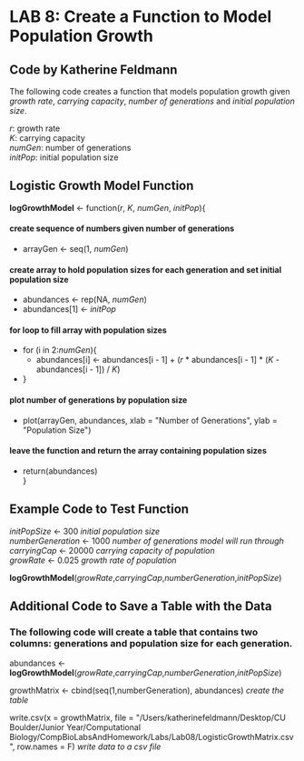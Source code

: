 # LAB 8: Create a Function to Model Population Growth
## Code by **Katherine Feldmann**

The following code creates a function that models population growth given _growth rate_, _carrying capacity_, _number of generations_ and _initial population size_.

_r_: growth rate  
_K_: carrying capacity  
_numGen_: number of generations  
_initPop_: initial population size  

## Logistic Growth Model Function
**logGrowthModel** <- function(_r_, _K_, _numGen_, _initPop_){
#### create sequence of numbers given number of generations
* arrayGen <- seq(1, _numGen_)

#### create array to hold population sizes for each generation and set initial population size
* abundances <- rep(NA, _numGen_)  
* abundances[1] <- _initPop_ 
#### for loop to fill array with population sizes
* for (i in 2:_numGen_){  
    * abundances[i] <- abundances[i - 1] + (_r_ * abundances[i - 1] * (_K_ - abundances[i - 1]) / _K_)  
* }
#### plot number of generations by population size
* plot(arrayGen, abundances, xlab = "Number of Generations", ylab = "Population Size")

#### leave the function and return the array containing population sizes
* return(abundances)  
}
    
## Example Code to Test Function
_initPopSize_ <- 300        _initial population size_  
_numberGeneration_ <- 1000      _number of generations model will run through_  
_carryingCap_ <- 20000      _carrying capacity of population_  
_growRate_ <- 0.025         _growth rate of population_  

**logGrowthModel**(_growRate_,_carryingCap_,_numberGeneration_,_initPopSize_)

## Additional Code to Save a Table with the Data
### The following code will create a table that contains two columns: generations and population size for each generation.

abundances <- **logGrowthModel**(_growRate_,_carryingCap_,_numberGeneration_,_initPopSize_)

growthMatrix <- cbind(seq(1,numberGeneration), abundances)      _create the table_ 

write.csv(x = growthMatrix, file = "/Users/katherinefeldmann/Desktop/CU Boulder/Junior Year/Computational Biology/CompBioLabsAndHomework/Labs/Lab08/LogisticGrowthMatrix.csv", row.names = F)       _write data to a csv file_

